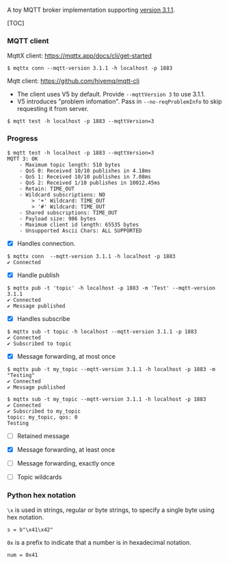 A toy MQTT broker implementation supporting [version 3.1.1](https://docs.oasis-open.org/mqtt/mqtt/v3.1.1/mqtt-v3.1.1.html). 

[TOC]

### MQTT client

MqttX client: https://mqttx.app/docs/cli/get-started

```
$ mqttx conn --mqtt-version 3.1.1 -h localhost -p 1883
```

Mqtt client: https://github.com/hivemq/mqtt-cli
- The client uses V5 by default. Provide `--mqttVersion 3` to use 3.1.1.
- V5 introduces "problem infomation". Pass in `--no-reqProblemInfo` to skip requesting it from server.

```
$ mqtt test -h localhost -p 1883 --mqttVersion=3
```

### Progress

```
$ mqtt test -h localhost -p 1883 --mqttVersion=3
MQTT 3: OK
	- Maximum topic length: 510 bytes
	- QoS 0: Received 10/10 publishes in 4.18ms
	- QoS 1: Received 10/10 publishes in 7.08ms
	- QoS 2: Received 1/10 publishes in 10012.45ms
	- Retain: TIME_OUT
	- Wildcard subscriptions: NO
		> '+' Wildcard: TIME_OUT
		> '#' Wildcard: TIME_OUT
	- Shared subscriptions: TIME_OUT
	- Payload size: 986 bytes
	- Maximum client id length: 65535 bytes
	- Unsupported Ascii Chars: ALL SUPPORTED
```

- [x] Handles connection. 

```
$ mqttx conn  --mqtt-version 3.1.1 -h localhost -p 1883
✔ Connected
```

- [x] Handle publish

```
$ mqttx pub -t 'topic' -h localhost -p 1883 -m 'Test' --mqtt-version 3.1.1
✔ Connected
✔ Message published
```
- [x] Handles subscribe

```
$ mqttx sub -t topic -h localhost --mqtt-version 3.1.1 -p 1883
✔ Connected
✔ Subscribed to topic
```

- [x] Message forwarding, at most once

```
$ mqttx pub -t my_topic --mqtt-version 3.1.1 -h localhost -p 1883 -m "Testing"
✔ Connected
✔ Message published

$ mqttx sub -t my_topic --mqtt-version 3.1.1 -h localhost -p 1883
✔ Connected
✔ Subscribed to my_topic
topic: my_topic, qos: 0
Testing
```

- [ ] Retained message
- [x] Message forwarding, at least once
- [ ] Message forwarding, exactly once
- [ ] Topic wildcards



### Python hex notation

`\x` is used in strings, regular or byte strings, to specify a single byte using hex notation.
```
s = b"\x41\x42"
```
`0x` is a prefix to indicate that a number is in hexadecimal notation.
```
num = 0x41 
```